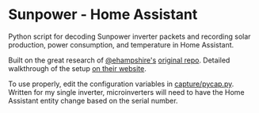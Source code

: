 # Sunpower - Home Assistant
Python script for decoding Sunpower inverter packets and recording solar production, power consumption, and temperature in Home Assistant.

Built on the great research of [@ehampshire's](https://github.com/ehampshire) [original repo](https://github.com/ehampshire/sunpower). Detailed walkthrough of the setup [on their website](http://www.2b1f625d-a29c-41a3-81d7-ca1904095e20-19686.remixer.website/).

To use properly, edit the configuration variables in [capture/pycap.py](https://github.com/qcasey/sunpower/blob/master/capture/pycap.py#L11). Written for my single inverter, microinverters will need to have the Home Assistant entity change based on the serial number. 
